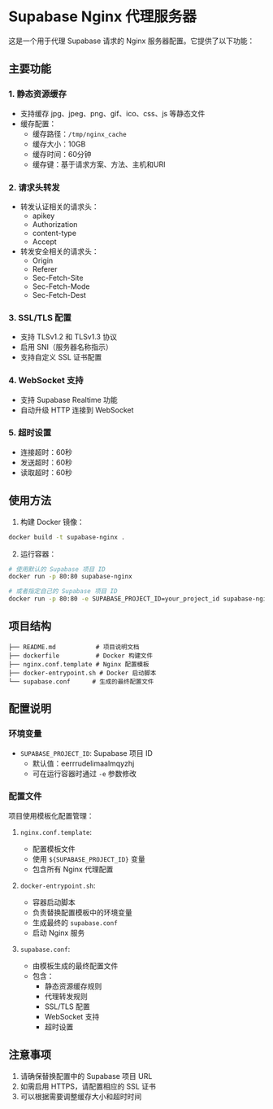 # Supabase Nginx 代理服务器

这是一个用于代理 Supabase 请求的 Nginx 服务器配置。它提供了以下功能：

## 主要功能

### 1. 静态资源缓存
- 支持缓存 jpg、jpeg、png、gif、ico、css、js 等静态文件
- 缓存配置：
  - 缓存路径：`/tmp/nginx_cache`
  - 缓存大小：10GB
  - 缓存时间：60分钟
  - 缓存键：基于请求方案、方法、主机和URI

### 2. 请求头转发
- 转发认证相关的请求头：
  - apikey
  - Authorization
  - content-type
  - Accept
- 转发安全相关的请求头：
  - Origin
  - Referer
  - Sec-Fetch-Site
  - Sec-Fetch-Mode
  - Sec-Fetch-Dest

### 3. SSL/TLS 配置
- 支持 TLSv1.2 和 TLSv1.3 协议
- 启用 SNI（服务器名称指示）
- 支持自定义 SSL 证书配置

### 4. WebSocket 支持
- 支持 Supabase Realtime 功能
- 自动升级 HTTP 连接到 WebSocket

### 5. 超时设置
- 连接超时：60秒
- 发送超时：60秒
- 读取超时：60秒

## 使用方法

1. 构建 Docker 镜像：
```bash
docker build -t supabase-nginx .
```

2. 运行容器：
```bash
# 使用默认的 Supabase 项目 ID
docker run -p 80:80 supabase-nginx

# 或者指定自己的 Supabase 项目 ID
docker run -p 80:80 -e SUPABASE_PROJECT_ID=your_project_id supabase-nginx
```

## 项目结构

```
├── README.md           # 项目说明文档
├── dockerfile          # Docker 构建文件
├── nginx.conf.template # Nginx 配置模板
├── docker-entrypoint.sh # Docker 启动脚本
└── supabase.conf      # 生成的最终配置文件
```

## 配置说明

### 环境变量
- `SUPABASE_PROJECT_ID`: Supabase 项目 ID
  - 默认值：eerrrudelimaalmqyzhj
  - 可在运行容器时通过 `-e` 参数修改

### 配置文件
项目使用模板化配置管理：
1. `nginx.conf.template`: 
   - 配置模板文件
   - 使用 `${SUPABASE_PROJECT_ID}` 变量
   - 包含所有 Nginx 代理配置

2. `docker-entrypoint.sh`:
   - 容器启动脚本
   - 负责替换配置模板中的环境变量
   - 生成最终的 `supabase.conf`
   - 启动 Nginx 服务

3. `supabase.conf`:
   - 由模板生成的最终配置文件
   - 包含：
     - 静态资源缓存规则
     - 代理转发规则
     - SSL/TLS 配置
     - WebSocket 支持
     - 超时设置

## 注意事项

1. 请确保替换配置中的 Supabase 项目 URL
2. 如需启用 HTTPS，请配置相应的 SSL 证书
3. 可以根据需要调整缓存大小和超时时间